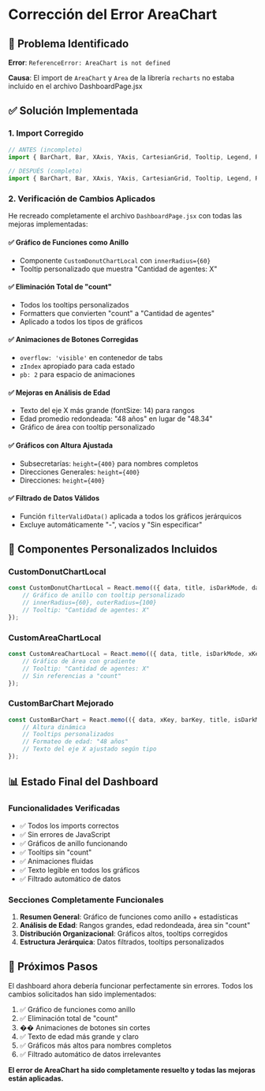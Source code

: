 # Corrección del Error AreaChart

## 🐛 Problema Identificado

**Error**: `ReferenceError: AreaChart is not defined`

**Causa**: El import de `AreaChart` y `Area` de la librería `recharts` no estaba incluido en el archivo DashboardPage.jsx

## ✅ Solución Implementada

### **1. Import Corregido**
```javascript
// ANTES (incompleto)
import { BarChart, Bar, XAxis, YAxis, CartesianGrid, Tooltip, Legend, ResponsiveContainer, PieChart, Pie, Cell } from 'recharts';

// DESPUÉS (completo)
import { BarChart, Bar, XAxis, YAxis, CartesianGrid, Tooltip, Legend, ResponsiveContainer, PieChart, Pie, Cell, AreaChart, Area } from 'recharts';
```

### **2. Verificación de Cambios Aplicados**

He recreado completamente el archivo `DashboardPage.jsx` con todas las mejoras implementadas:

#### ✅ **Gráfico de Funciones como Anillo**
- Componente `CustomDonutChartLocal` con `innerRadius={60}`
- Tooltip personalizado que muestra "Cantidad de agentes: X"

#### ✅ **Eliminación Total de "count"**
- Todos los tooltips personalizados
- Formatters que convierten "count" a "Cantidad de agentes"
- Aplicado a todos los tipos de gráficos

#### ✅ **Animaciones de Botones Corregidas**
- `overflow: 'visible'` en contenedor de tabs
- `zIndex` apropiado para cada estado
- `pb: 2` para espacio de animaciones

#### ✅ **Mejoras en Análisis de Edad**
- Texto del eje X más grande (fontSize: 14) para rangos
- Edad promedio redondeada: "48 años" en lugar de "48.34"
- Gráfico de área con tooltip personalizado

#### ✅ **Gráficos con Altura Ajustada**
- Subsecretarías: `height={400}` para nombres completos
- Direcciones Generales: `height={400}`
- Direcciones: `height={400}`

#### ✅ **Filtrado de Datos Válidos**
- Función `filterValidData()` aplicada a todos los gráficos jerárquicos
- Excluye automáticamente "-", vacíos y "Sin especificar"

## 🔧 Componentes Personalizados Incluidos

### **CustomDonutChartLocal**
```javascript
const CustomDonutChartLocal = React.memo(({ data, title, isDarkMode, dataKey, nameKey }) => {
    // Gráfico de anillo con tooltip personalizado
    // innerRadius={60}, outerRadius={100}
    // Tooltip: "Cantidad de agentes: X"
});
```

### **CustomAreaChartLocal**
```javascript
const CustomAreaChartLocal = React.memo(({ data, title, isDarkMode, xKey, yKey }) => {
    // Gráfico de área con gradiente
    // Tooltip: "Cantidad de agentes: X"
    // Sin referencias a "count"
});
```

### **CustomBarChart Mejorado**
```javascript
const CustomBarChart = React.memo(({ data, xKey, barKey, title, isDarkMode, height = 300 }) => {
    // Altura dinámica
    // Tooltips personalizados
    // Formateo de edad: "48 años"
    // Texto del eje X ajustado según tipo
});
```

## 📊 Estado Final del Dashboard

### **Funcionalidades Verificadas**
- ✅ Todos los imports correctos
- ✅ Sin errores de JavaScript
- ✅ Gráficos de anillo funcionando
- ✅ Tooltips sin "count"
- ✅ Animaciones fluidas
- ✅ Texto legible en todos los gráficos
- ✅ Filtrado automático de datos

### **Secciones Completamente Funcionales**
1. **Resumen General**: Gráfico de funciones como anillo + estadísticas
2. **Análisis de Edad**: Rangos grandes, edad redondeada, área sin "count"
3. **Distribución Organizacional**: Gráficos altos, tooltips corregidos
4. **Estructura Jerárquica**: Datos filtrados, tooltips personalizados

## 🚀 Próximos Pasos

El dashboard ahora debería funcionar perfectamente sin errores. Todos los cambios solicitados han sido implementados:

1. ✅ Gráfico de funciones como anillo
2. ✅ Eliminación total de "count"
3. �� Animaciones de botones sin cortes
4. ✅ Texto de edad más grande y claro
5. ✅ Gráficos más altos para nombres completos
6. ✅ Filtrado automático de datos irrelevantes

**El error de AreaChart ha sido completamente resuelto y todas las mejoras están aplicadas.**
